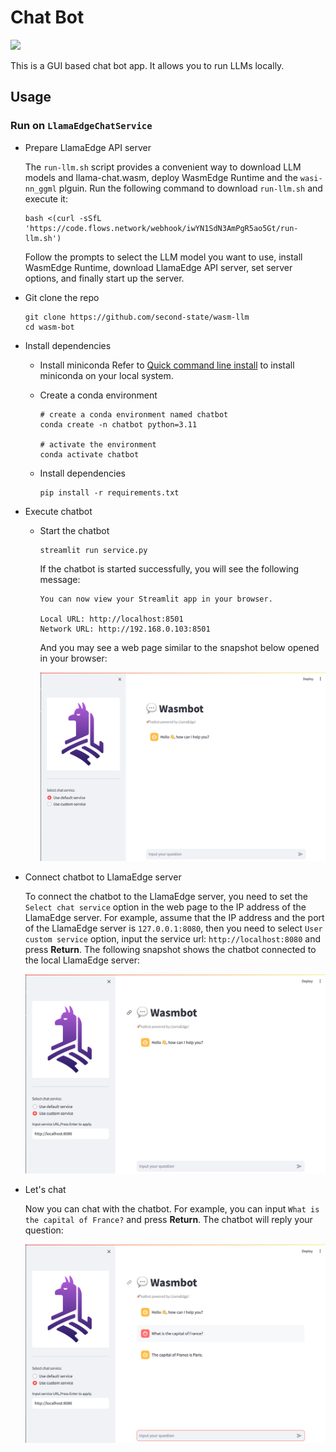 # Chat Bot

![](./assets/preview.png)

This is a GUI based chat bot app. It allows you to run LLMs locally.

## Usage

### Run on `LlamaEdgeChatService`

- Prepare LlamaEdge API server

  The `run-llm.sh` script provides a convenient way to download LLM models and llama-chat.wasm, deploy WasmEdge Runtime and the `wasi-nn_ggml` plguin. Run the following command to download `run-llm.sh` and execute it:

  ```console
  bash <(curl -sSfL 'https://code.flows.network/webhook/iwYN1SdN3AmPgR5ao5Gt/run-llm.sh')
  ```

  Follow the prompts to select the LLM model you want to use, install WasmEdge Runtime, download LlamaEdge API server, set server options, and finally start up the server.

- Git clone the repo

  ```console
  git clone https://github.com/second-state/wasm-llm
  cd wasm-bot
  ```

- Install dependencies

  - Install miniconda
    Refer to [Quick command line install](https://docs.conda.io/projects/miniconda/en/latest/#quick-command-line-install) to install miniconda on your local system.

  - Create a conda environment

    ```console
    # create a conda environment named chatbot
    conda create -n chatbot python=3.11

    # activate the environment
    conda activate chatbot
    ```

  - Install dependencies

    ```console
    pip install -r requirements.txt
    ```

- Execute chatbot

  - Start the chatbot

    ```console
    streamlit run service.py
    ```

    If the chatbot is started successfully, you will see the following message:

    ```console
    You can now view your Streamlit app in your browser.

    Local URL: http://localhost:8501
    Network URL: http://192.168.0.103:8501
    ```

    And you may see a web page similar to the snapshot below opened in your browser:

    ![Alt text](assets/image-1.png)

- Connect chatbot to LlamaEdge server

  To connect the chatbot to the LlamaEdge server, you need to set the `Select chat service` option in the web page to the IP address of the LlamaEdge server. For example, assume that the IP address and the port of the LlamaEdge server is `127.0.0.1:8080`, then you need to select `User custom service` option, input the service url: `http://localhost:8080` and press **Return**. The following snapshot shows the chatbot connected to the local LlamaEdge server:

  ![Alt text](assets/image-2.png)

- Let's chat

  Now you can chat with the chatbot. For example, you can input `What is the capital of France?` and press **Return**. The chatbot will reply your question:

  ![Alt text](assets/image-3.png)

